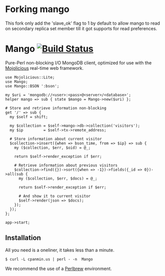 # Forking mango  

This fork only add the 'slave_ok' flag to 1 by default to allow mango to read on secondary replica set member till it got supports for read preferences.

# Mango [![Build Status](https://secure.travis-ci.org/kraih/mango.png)](http://travis-ci.org/kraih/mango)

  Pure-Perl non-blocking I/O MongoDB client, optimized for use with the
  [Mojolicious](http://mojolicio.us) real-time web framework.

    use Mojolicious::Lite;
    use Mango;
    use Mango::BSON ':bson';

    my $uri = 'mongodb://<user>:<pass>@<server>/<database>';
    helper mango => sub { state $mango = Mango->new($uri) };

    # Store and retrieve information non-blocking
    get '/' => sub {
      my $self = shift;

      my $collection = $self->mango->db->collection('visitors');
      my $ip         = $self->tx->remote_address;

      # Store information about current visitor
      $collection->insert({when => bson_time, from => $ip} => sub {
        my ($collection, $err, $oid) = @_;

        return $self->render_exception if $err;

        # Retrieve information about previous visitors
        $collection->find({})->sort({when => -1})->fields({_id => 0})->all(sub {
          my ($collection, $err, $docs) = @_;

          return $self->render_exception if $err;

          # And show it to current visitor
          $self->render(json => $docs);
        });
      });
    };

    app->start;

## Installation

  All you need is a oneliner, it takes less than a minute.

    $ curl -L cpanmin.us | perl - -n  Mango

  We recommend the use of a [Perlbrew](http://perlbrew.pl) environment.
